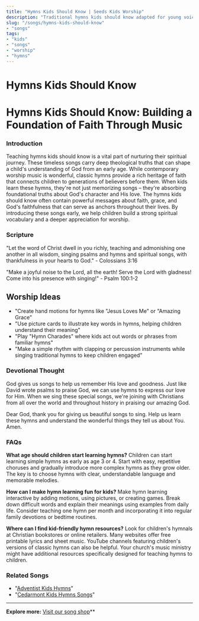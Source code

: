 ```yaml
---
title: "Hymns Kids Should Know | Seeds Kids Worship"
description: "Traditional hymns kids should know adapted for young voices. Classic Christian music introducing children to timeless worship."
slug: "/songs/hymns-kids-should-know"
- "songs"
tags:
- "kids"
- "songs"
- "worship"
- "hymns"
---
```


# Hymns Kids Should Know

# Hymns Kids Should Know: Building a Foundation of Faith Through Music

### Introduction
Teaching hymns kids should know is a vital part of nurturing their spiritual journey. These timeless songs carry deep theological truths that can shape a child's understanding of God from an early age. While contemporary worship music is wonderful, classic hymns provide a rich heritage of faith that connects children to generations of believers before them. When kids learn these hymns, they're not just memorizing songs – they're absorbing foundational truths about God's character and His love. The hymns kids should know often contain powerful messages about faith, grace, and God's faithfulness that can serve as anchors throughout their lives. By introducing these songs early, we help children build a strong spiritual vocabulary and a deeper appreciation for worship.

### Scripture
"Let the word of Christ dwell in you richly, teaching and admonishing one another in all wisdom, singing psalms and hymns and spiritual songs, with thankfulness in your hearts to God." - Colossians 3:16

"Make a joyful noise to the Lord, all the earth! Serve the Lord with gladness! Come into his presence with singing!" - Psalm 100:1-2

## Worship Ideas
- "Create hand motions for hymns like "Jesus Loves Me" or "Amazing Grace"
- "Use picture cards to illustrate key words in hymns, helping children understand their meaning"
- "Play "Hymn Charades" where kids act out words or phrases from familiar hymns"
- "Make a simple rhythm with clapping or percussion instruments while singing traditional hymns to keep children engaged"

### Devotional Thought
God gives us songs to help us remember His love and goodness. Just like David wrote psalms to praise God, we can use hymns to express our love for Him. When we sing these special songs, we're joining with Christians from all over the world and throughout history in praising our amazing God.

Dear God, thank you for giving us beautiful songs to sing. Help us learn these hymns and understand the wonderful things they tell us about You. Amen.

### FAQs
**What age should children start learning hymns?**
Children can start learning simple hymns as early as age 3 or 4. Start with easy, repetitive choruses and gradually introduce more complex hymns as they grow older. The key is to choose hymns with clear, understandable language and memorable melodies.

**How can I make hymn learning fun for kids?**
Make hymn learning interactive by adding motions, using pictures, or creating games. Break down difficult words and explain their meanings using examples from daily life. Consider teaching one hymn per month and incorporating it into regular family devotions or bedtime routines.

**Where can I find kid-friendly hymn resources?**
Look for children's hymnals at Christian bookstores or online retailers. Many websites offer free printable lyrics and sheet music. YouTube channels featuring children's versions of classic hymns can also be helpful. Your church's music ministry might have additional resources specifically designed for teaching hymns to children.

### Related Songs

- "[Adventist Kids Hymns](/songs/adventist-kids-hymns/)"
- "[Cedarmont Kids Hymns Songs](/songs/cedarmont-kids-hymns-songs/)"

---

**Explore more:** [Visit our song shop](https://seedskidsworship.com/shop)**

<!-- Schema Markup -->
<script type="application/ld+json">
{
  "@context": "https://schema.org",
  "@type": "MusicRecording",
  "name": "Hymns Kids Should Know",
  "byArtist": {
    "@type": "MusicGroup",
    "name": "Seeds Kids Worship"
  },
  "isFamilyFriendly": true,
  "url": "https://seedskidsworship.com/songs/hymns-kids-should-know/"
}
</script>